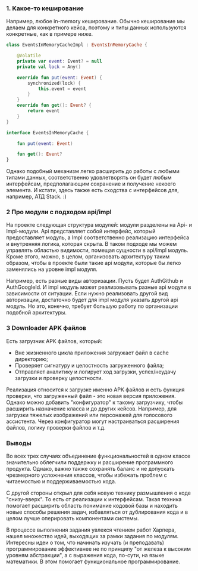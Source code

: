 ### 1. Какое-то кеширование

Например, любое in-memory кеширование. 
Обычно кеширование мы делаем для конкретного кейса, поэтому и типы данных используются конкретные, как в примере ниже.

```kotlin
class EventsInMemoryCacheImpl : EventsInMemoryCache {

    @Volatile
    private var event: Event? = null
    private val lock = Any()

    override fun put(event: Event) {
        synchronized(lock) {
            this.event = event
        }
    }
    override fun get(): Event? {
        return event
    }
}

interface EventsInMemoryCache {

    fun put(event: Event)

    fun get(): Event?
}
```

Однако подобный механизм легко расширить до работы с любыми типами данных, соответственно удовлетворять он будет любым интерфейсам, предполагающим сохранение и получение некоего элемента.
И кстати, здесь также есть сходства с интерфейсов для, например, АТД Stack. :)

### 2 Про модули с подходом api/impl

На проекте следующая структура модулей: модули разделены на Api- и Impl-модули.
Api представляет собой интерфейс, который предоставляет модуль, а Impl соответственно реализацию интерфейса и внутренняя логика, которая скрыта.
В таком подходе мы можем управлять областью видимости, помещая сущности в api/impl модуль.
Кроме этого, можно, в целом, организовать архитектуру таким образом, чтобы в проекте были такие api модули, которые бы легко заменялись на уровне impl модуля.

Например, есть разные виды авторизации. Пусть будет AuthGithub и AuthGoogleId. И impl модуль может реализовывать разные api модули в зависимости от ситуации.
Если нужно реализовать другой вид авторизации, достаточно будет для impl модуля указать другой api модуль.
Но это, конечно, требует большую работу по организации подобной архитектуры.

### 3 Downloader APK файлов

Есть загрузчик APK файлов, который:
- Вне жизненного цикла приложения загружает файл в cache директорию;
- Проверяет сигнатуру и целостность загруженного файла;
- Отправляет аналитику и логирует ход загрузки, успех/неудачу загрузки и проверку целостности.

Реализация относится к загрузке именно APK файлов и есть функция проверки, что загруженный файл - это новая версия приложения.
Однако можно добавить "конфигуратор" к такому загрузчику, чтобы расширить назначение класса и до других кейсов.
Например, для загрузки тяжелых изображений или персонажей для голосового ассистента. 
Через конфигуратор могут настраиваться расширения файлов, логику проверки файлов и т.д.

### Выводы

Во всех трех случаях объединение функциональностей в одном классе значительно облегчили поддержку и расширение программного продукта. 
Однако, важно также сохранять баланс и не допускать чрезмерного усложнения классов, 
чтобы избежать проблем с читаемостью и поддерживаемостью кода.

С другой стороны открыл для себя новую технику размышления о коде "снизу-вверх". То есть от реализации к интерфейсам.
Такая техника помогает расширить область понимание кодовой базы и находить новые способы решения задач, избавляться от дублирования кода и в целом лучше оперировать компонентами системы.

В процессе выполнения задания увлекся чтением работ Харпера, нашел множество идей, выходящих за рамки задания по модулям.
Интересны идеи о том, что начинать изучать (и преподавать) программирование эффективнее не по принципу "от железа к высоким уровням абстракции", а с выражения кода, по-сути, на языке математики. 
В этом помогает функциональное программирование.

